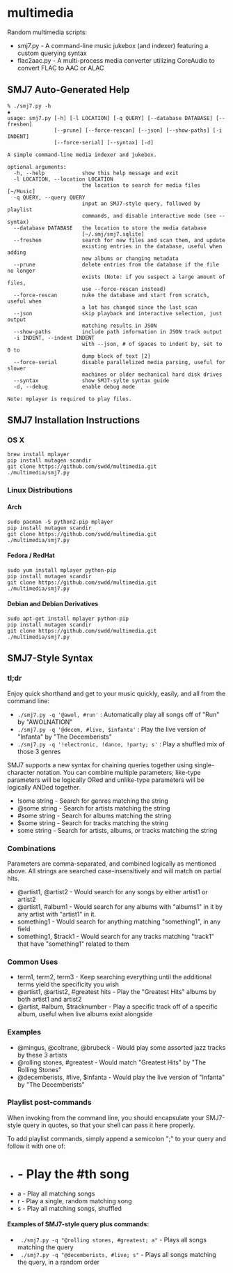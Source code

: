# multimedia

Random multimedia scripts:

* smj7.py      - A command-line music jukebox (and indexer) featuring a custom querying syntax
* flac2aac.py  - A multi-process media converter utilizing CoreAudio to convert FLAC to AAC or ALAC

## SMJ7 Auto-Generated Help

```
% ./smj7.py -h                                                                                                                                                                                            ✹
usage: smj7.py [-h] [-l LOCATION] [-q QUERY] [--database DATABASE] [--freshen]
               [--prune] [--force-rescan] [--json] [--show-paths] [-i INDENT]
               [--force-serial] [--syntax] [-d]

A simple command-line media indexer and jukebox.

optional arguments:
  -h, --help            show this help message and exit
  -l LOCATION, --location LOCATION
                        the location to search for media files [~/Music]
  -q QUERY, --query QUERY
                        input an SMJ7-style query, followed by playlist
                        commands, and disable interactive mode (see --syntax)
  --database DATABASE   the location to store the media database
                        [~/.smj/smj7.sqlite]
  --freshen             search for new files and scan them, and update
                        existing entries in the database, useful when adding
                        new albums or changing metadata
  --prune               delete entries from the database if the file no longer
                        exists (Note: if you suspect a large amount of files,
                        use --force-rescan instead)
  --force-rescan        nuke the database and start from scratch, useful when
                        a lot has changed since the last scan
  --json                skip playback and interactive selection, just output
                        matching results in JSON
  --show-paths          include path information in JSON track output
  -i INDENT, --indent INDENT
                        with --json, # of spaces to indent by, set to 0 to
                        dump block of text [2]
  --force-serial        disable parallelized media parsing, useful for slower
                        machines or older mechanical hard disk drives
  --syntax              show SMJ7-sylte syntax guide
  -d, --debug           enable debug mode

Note: mplayer is required to play files.
```

## SMJ7 Installation Instructions

### OS X

```
brew install mplayer
pip install mutagen scandir
git clone https://github.com/swdd/multimedia.git
./multimedia/smj7.py
```

### Linux Distributions

#### Arch

```
sudo pacman -S python2-pip mplayer
pip install mutagen scandir
git clone https://github.com/swdd/multimedia.git
./multimedia/smj7.py
```

#### Fedora / RedHat

```
sudo yum install mplayer python-pip
pip install mutagen scandir
git clone https://github.com/swdd/multimedia.git
./multimedia/smj7.py
```

#### Debian and Debian Derivatives

```
sudo apt-get install mplayer python-pip
pip install mutagen scandir
git clone https://github.com/swdd/multimedia.git
./multimedia/smj7.py
```

## SMJ7-Style Syntax

### tl;dr

Enjoy quick shorthand and get to your music quickly, easily, and all from the command line:

* `./smj7.py -q '@awol, #run'` : Automatically play all songs off of "Run" by "AWOLNATION"
* `./smj7.py -q '@decem, #live, $infanta'` : Play the live version of "Infanta" by "The Decemberists"
* `./smj7.py -q '!electronic, !dance, !party; s'` : Play a shuffled mix of those 3 genres

SMJ7 supports a new syntax for chaining queries together using single-character notation.
You can combine multiple parameters; like-type parameters will be logically ORed and
unlike-type parameters will be logically ANDed together.

* !some string                      - Search for genres matching the string
* @some string                      - Search for artists matching the string
* #some string                      - Search for albums matching the string
* $some string                      - Search for tracks matching the string
* some string                       - Search for artists, albums, or tracks matching the string

### Combinations

Parameters are comma-separated, and combined logically as mentioned above. All strings are
searched case-insensitively and will match on partial hits.

* @artist1, @artist2                  - Would search for any songs by either artist1 or artist2
* @artist1, #album1                   - Would search for any albums with "albums1" in it by any artist with "artist1" in it.
* something1                          - Would search for anything matching "something1", in any field
* something1, $track1                 - Would search for any tracks matching "track1" that have "something1" related to them

### Common Uses

* term1, term2, term3                 - Keep searching everything until the additional terms yield the specificity you wish
* @artist1, @artist2, #greatest hits  - Play the "Greatest Hits" albums by both artist1 and artist2
* @artist, #album, $tracknumber       - Play a specific track off of a specific album, useful when live albums exist alongside

### Examples

* @mingus, @coltrane, @brubeck        - Would play some assorted jazz tracks by these 3 artists
* @rolling stones, #greatest          - Would match "Greatest Hits" by "The Rolling Stones"
* @decemberists, #live, $infanta      - Would play the live version of "Infanta" by "The Decemberists"

### Playlist post-commands

When invoking from the command line, you should encapsulate your SMJ7-style query in quotes, so that your shell can pass it here properly.

To add playlist commands, simply append a semicolon ";" to your query and follow it with one of:

* #                                   - Play the #th song
* a                                   - Play all matching songs
* r                                   - Play a single, random matching song
* s                                   - Play all matching songs, shuffled

#### Examples of SMJ7-style query plus commands:

* ` ./smj7.py -q "@rolling stones, #greatest; a"` - Plays all songs matching the query
* ` ./smj7.py -q "@decemberists, #live; s"`       - Plays all songs matching the query, in a random order

